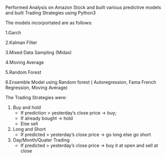 Performed Analysis on Amazon Stock and built various predictive models and built Trading Strategies using Python3

The models incorportated are as follows:

1.Garch

2.Kalman Filter

3.Mixed Data Sampling (Midas)

4.Moving Average

5.Random Forest

6.Ensemble Model using Random forest ( Autoregression, Fama French Regression, Moving Average)

The Trading Strategies were:
1. Buy and hold 
      - If prediction > yesterday’s close price -> buy;
      - If already bought -> hold
      - Else sell  
2. Long and Short 
      - If predicted > yesterday’s close price -> go long  else go short 
3. Day/Month/Quater Trading 
      - If predicted > yesterday’s close price -> buy it at open and sell at close 



